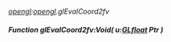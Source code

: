 _[opengl](../../modules/opengl/opengl-module.md):[opengl](../../modules/opengl/opengl-module.md).glEvalCoord2fv_
##### Function glEvalCoord2fv:Void( u:[GLfloat](../../modules/opengl/opengl-glfloat.md) Ptr )
